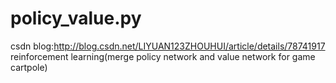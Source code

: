 # policy_value.py
csdn blog:http://blog.csdn.net/LIYUAN123ZHOUHUI/article/details/78741917
reinforcement learning(merge policy network and value network for game cartpole)
